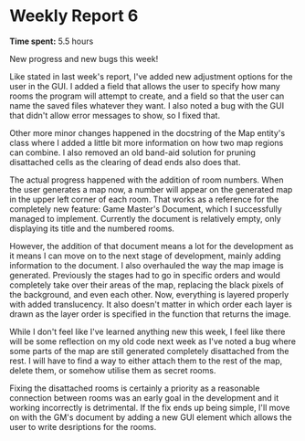 # Weekly Report 6
**Time spent:** 5.5 hours

New progress and new bugs this week!

Like stated in last week's report, I've added new adjustment options for the user in the GUI. I added a field that allows the user to specify how many rooms the program will attempt to create, and a field so that the user can name the saved files whatever they want. I also noted a bug with the GUI that didn't allow error messages to show, so I fixed that.

Other more minor changes happened in the docstring of the Map entity's class where I added a little bit more information on how two map regions can combine. I also removed an old band-aid solution for pruning disattached cells as the clearing of dead ends also does that.

The actual progress happened with the addition of room numbers. When the user generates a map now, a number will appear on the generated map in the upper left corner of each room. That works as a reference for the completely new feature: Game Master's Document, which I successfully managed to implement. Currently the document is relatively empty, only displaying its title and the numbered rooms.

However, the addition of that document means a lot for the development as it means I can move on to the next stage of development, mainly adding information to the document. I also overhauled the way the map image is generated. Previously the stages had to go in specific orders and would completely take over their areas of the map, replacing the black pixels of the background, and even each other. Now, everything is layered properly with added translucency. It also doesn't matter in which order each layer is drawn as the layer order is specified in the function that returns the image.

While I don't feel like I've learned anything new this week, I feel like there will be some reflection on my old code next week as I've noted a bug where some parts of the map are still generated completely disattached from the rest. I will have to find a way to either attach them to the rest of the map, delete them, or somehow utilise them as secret rooms.

Fixing the disattached rooms is certainly a priority as a reasonable connection between rooms was an early goal in the development and it working incorrectly is detrimental. If the fix ends up being simple, I'll move on with the GM's document by adding a new GUI element which allows the user to write desriptions for the rooms.